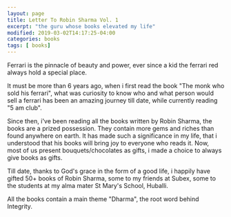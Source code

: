 ```yaml
---
layout: page
title: Letter To Robin Sharma Vol. 1
excerpt: "the guru whose books elevated my life"
modified: 2019-03-02T14:17:25-04:00
categories: books
tags: [ books]
---
```



Ferrari is the pinnacle of beauty and power, ever since a kid the ferrari red always hold a special place.

It must be more than 6 years ago, when i first read the book "The monk who sold his ferrari", what was curiosity to know
who and what person would sell a ferrari has been an amazing journey till date, while currently reading "5 am club".

Since then, i've been reading all the books written by Robin Sharma, the books are a prized possession. They contain more gems
and riches than found anywhere on earth. It has made such a significance in my life, that i understood that his books will
bring joy to everyone who reads it. Now, most of us present bouquets/chocolates as gifts, i made a choice to always give books
as gifts.

Till date, thanks to God's grace in the form of a good life, i happily have gifted 50+ books of Robin Sharma,
some to my friends at Subex, some to the students at my alma mater St Mary's School, Huballi.

All the books contain a main theme "Dharma", the root word behind Integrity.
